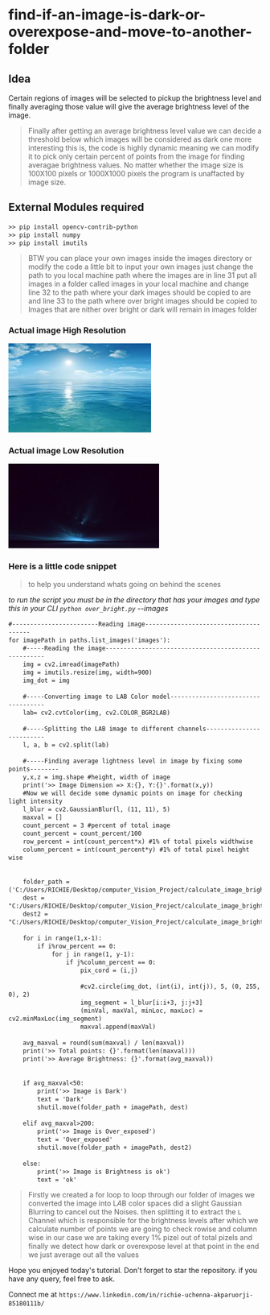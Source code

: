 # find-if-an-image-is-dark-or-overexpose-and-move-to-another-folder
## Idea 
Certain regions of images will be selected to pickup the brightness level and finally averaging those value will give the average brightness level of the image.

>Finally after getting an average brightness level value we can decide a threshold
>below which images will be considered as dark
>one more interesting this is, the code is highly dynamic
>meaning we can modify it to pick only certain percent of points from the image
>for finding averagae brightness values.
>No matter whether the image size is 100X100 pixels or 1000X1000 pixels
>the program is unaffacted by image size.


## External Modules required
```
>> pip install opencv-contrib-python
>> pip install numpy
>> pip install imutils
```


>BTW you can place your own images inside the images directory or
>modify the code a little bit to input your own images
>just change the path to you local machine path where the images are in line 31
>put all images in a folder called images in your local machine 
>and change line 32 to the path where your dark images should be copied to  are and line 33 to the path where over bright images should be copied to  
>Images that are nither over bright or dark will remain in images folder

### Actual image High Resolution
![Original image](https://github.com/iamreechi/calculate_image_brightness/blob/master/images/low_size_bright.jpg)

### Actual image Low Resolution
![Original image](https://github.com/iamreechi/calculate_image_brightness/blob/master/images/low_size_dark.jpg)

### Here is a little code snippet
>to help you understand whats going on behind the scenes

*to run the script you must be in the directory that has your images and type this in your CLI ``python over_bright.py`` --images*
```
#------------------------Reading image--------------------------------------
for imagePath in paths.list_images('images'):
	#-----Reading the image-----------------------------------------------------
	img = cv2.imread(imagePath)
	img = imutils.resize(img, width=900)
	img_dot = img

	#-----Converting image to LAB Color model----------------------------------- 
	lab= cv2.cvtColor(img, cv2.COLOR_BGR2LAB)

	#-----Splitting the LAB image to different channels-------------------------
	l, a, b = cv2.split(lab)

	#-----Finding average lightness level in image by fixing some points--------
	y,x,z = img.shape #height, width of image
	print('>> Image Dimension => X:{}, Y:{}'.format(x,y))
	#Now we will decide some dynamic points on image for checking light intensity
	l_blur = cv2.GaussianBlur(l, (11, 11), 5)
	maxval = []
	count_percent = 3 #percent of total image
	count_percent = count_percent/100
	row_percent = int(count_percent*x) #1% of total pixels widthwise
	column_percent = int(count_percent*y) #1% of total pixel height wise


	folder_path = ('C:/Users/RICHIE/Desktop/computer_Vision_Project/calculate_image_brightnes/')
	dest = "C:/Users/RICHIE/Desktop/computer_Vision_Project/calculate_image_brightnes/dark_images/"
	dest2 = "C:/Users/RICHIE/Desktop/computer_Vision_Project/calculate_image_brightnes/expose_verybright_img/"

	for i in range(1,x-1):
		if i%row_percent == 0:
			for j in range(1, y-1):
				if j%column_percent == 0:
					pix_cord = (i,j)
					
					#cv2.circle(img_dot, (int(i), int(j)), 5, (0, 255, 0), 2)
					img_segment = l_blur[i:i+3, j:j+3]
					(minVal, maxVal, minLoc, maxLoc) = cv2.minMaxLoc(img_segment)
					maxval.append(maxVal)

	avg_maxval = round(sum(maxval) / len(maxval))
	print('>> Total points: {}'.format(len(maxval)))
	print('>> Average Brightness: {}'.format(avg_maxval))


	if avg_maxval<50:
		print('>> Image is Dark')
		text = 'Dark'
		shutil.move(folder_path + imagePath, dest)

	elif avg_maxval>200:
		print('>> Image is Over_exposed')
		text = 'Over_exposed'
		shutil.move(folder_path + imagePath, dest2)

	else:
		print('>> Image is Brightness is ok')
		text = 'ok'
```
>Firstly we created a for loop to loop through our folder of images
>we converted the image into L*A*B color spaces
>did a slight Gaussian Blurring to cancel out the Noises.
>then splitting it to extract the ``L`` Channel which is responsible for the brightness levels
>after which we calculate number of points we are going to check
>rowise and column wise
>in our case we are taking every 1% pizel out of total pizels
>and finally we detect how dark or overexpose level at that point
>in the end we just average out all the values

Hope you enjoyed today's tutorial. Don't forget to star the repository.
if you have any query, feel free to ask.


Connect me at ``https://www.linkedin.com/in/richie-uchenna-akparuorji-85180111b/``


